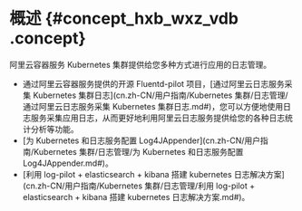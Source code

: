 # 概述 {#concept_hxb_wxz_vdb .concept}

阿里云容器服务 Kubernetes 集群提供给您多种方式进行应用的日志管理。

-   通过阿里云容器服务提供的开源 Fluentd-pilot 项目，[通过阿里云日志服务采集 Kubernetes 集群日志](cn.zh-CN/用户指南/Kubernetes 集群/日志管理/通过阿里云日志服务采集 Kubernetes 集群日志.md#)，您可以方便地使用日志服务采集应用日志，从而更好地利用阿里云日志服务提供给您的各种日志统计分析等功能。
-   [为 Kubernetes 和日志服务配置 Log4JAppender](cn.zh-CN/用户指南/Kubernetes 集群/日志管理/为 Kubernetes 和日志服务配置 Log4JAppender.md#)。
-   [利用 log-pilot + elasticsearch + kibana 搭建 kubernetes 日志解决方案](cn.zh-CN/用户指南/Kubernetes 集群/日志管理/利用 log-pilot + elasticsearch + kibana 搭建 kubernetes 日志解决方案.md#)。


